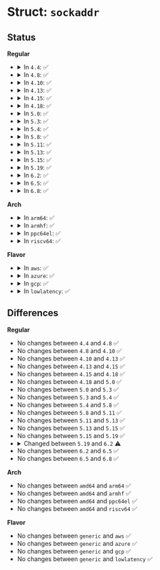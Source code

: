 # Struct: <code>sockaddr</code>

## Status
<b>Regular</b>
<ul>
<li>
<details>
<summary>In <code>4.4</code>: ✅</summary>

```c
struct sockaddr {
    sa_family_t sa_family;
    char sa_data[14];
};
```
</details>
</li>
<li>
<details>
<summary>In <code>4.8</code>: ✅</summary>

```c
struct sockaddr {
    sa_family_t sa_family;
    char sa_data[14];
};
```
</details>
</li>
<li>
<details>
<summary>In <code>4.10</code>: ✅</summary>

```c
struct sockaddr {
    sa_family_t sa_family;
    char sa_data[14];
};
```
</details>
</li>
<li>
<details>
<summary>In <code>4.13</code>: ✅</summary>

```c
struct sockaddr {
    sa_family_t sa_family;
    char sa_data[14];
};
```
</details>
</li>
<li>
<details>
<summary>In <code>4.15</code>: ✅</summary>

```c
struct sockaddr {
    sa_family_t sa_family;
    char sa_data[14];
};
```
</details>
</li>
<li>
<details>
<summary>In <code>4.18</code>: ✅</summary>

```c
struct sockaddr {
    sa_family_t sa_family;
    char sa_data[14];
};
```
</details>
</li>
<li>
<details>
<summary>In <code>5.0</code>: ✅</summary>

```c
struct sockaddr {
    sa_family_t sa_family;
    char sa_data[14];
};
```
</details>
</li>
<li>
<details>
<summary>In <code>5.3</code>: ✅</summary>

```c
struct sockaddr {
    sa_family_t sa_family;
    char sa_data[14];
};
```
</details>
</li>
<li>
<details>
<summary>In <code>5.4</code>: ✅</summary>

```c
struct sockaddr {
    sa_family_t sa_family;
    char sa_data[14];
};
```
</details>
</li>
<li>
<details>
<summary>In <code>5.8</code>: ✅</summary>

```c
struct sockaddr {
    sa_family_t sa_family;
    char sa_data[14];
};
```
</details>
</li>
<li>
<details>
<summary>In <code>5.11</code>: ✅</summary>

```c
struct sockaddr {
    sa_family_t sa_family;
    char sa_data[14];
};
```
</details>
</li>
<li>
<details>
<summary>In <code>5.13</code>: ✅</summary>

```c
struct sockaddr {
    sa_family_t sa_family;
    char sa_data[14];
};
```
</details>
</li>
<li>
<details>
<summary>In <code>5.15</code>: ✅</summary>

```c
struct sockaddr {
    sa_family_t sa_family;
    char sa_data[14];
};
```
</details>
</li>
<li>
<details>
<summary>In <code>5.19</code>: ✅</summary>

```c
struct sockaddr {
    sa_family_t sa_family;
    char sa_data[14];
};
```
</details>
</li>
<li>
<details>
<summary>In <code>6.2</code>: ✅</summary>

```c
struct sockaddr {
    sa_family_t sa_family;
    char sa_data_min[14];
    struct (anon) __empty_sa_data;
    char sa_data[0];
};
```
</details>
</li>
<li>
<details>
<summary>In <code>6.5</code>: ✅</summary>

```c
struct sockaddr {
    sa_family_t sa_family;
    char sa_data_min[14];
    struct (anon) __empty_sa_data;
    char sa_data[0];
};
```
</details>
</li>
<li>
<details>
<summary>In <code>6.8</code>: ✅</summary>

```c
struct sockaddr {
    sa_family_t sa_family;
    char sa_data_min[14];
    struct (anon) __empty_sa_data;
    char sa_data[0];
};
```
</details>
</li>
</ul>
<b>Arch</b>
<ul>
<li>
<details>
<summary>In <code>arm64</code>: ✅</summary>

```c
struct sockaddr {
    sa_family_t sa_family;
    char sa_data[14];
};
```
</details>
</li>
<li>
<details>
<summary>In <code>armhf</code>: ✅</summary>

```c
struct sockaddr {
    sa_family_t sa_family;
    char sa_data[14];
};
```
</details>
</li>
<li>
<details>
<summary>In <code>ppc64el</code>: ✅</summary>

```c
struct sockaddr {
    sa_family_t sa_family;
    char sa_data[14];
};
```
</details>
</li>
<li>
<details>
<summary>In <code>riscv64</code>: ✅</summary>

```c
struct sockaddr {
    sa_family_t sa_family;
    char sa_data[14];
};
```
</details>
</li>
</ul>
<b>Flavor</b>
<ul>
<li>
<details>
<summary>In <code>aws</code>: ✅</summary>

```c
struct sockaddr {
    sa_family_t sa_family;
    char sa_data[14];
};
```
</details>
</li>
<li>
<details>
<summary>In <code>azure</code>: ✅</summary>

```c
struct sockaddr {
    sa_family_t sa_family;
    char sa_data[14];
};
```
</details>
</li>
<li>
<details>
<summary>In <code>gcp</code>: ✅</summary>

```c
struct sockaddr {
    sa_family_t sa_family;
    char sa_data[14];
};
```
</details>
</li>
<li>
<details>
<summary>In <code>lowlatency</code>: ✅</summary>

```c
struct sockaddr {
    sa_family_t sa_family;
    char sa_data[14];
};
```
</details>
</li>
</ul>

## Differences
<b>Regular</b>
<ul>
<li>
No changes between <code>4.4</code> and <code>4.8</code> ✅
</li>
<li>
No changes between <code>4.8</code> and <code>4.10</code> ✅
</li>
<li>
No changes between <code>4.10</code> and <code>4.13</code> ✅
</li>
<li>
No changes between <code>4.13</code> and <code>4.15</code> ✅
</li>
<li>
No changes between <code>4.15</code> and <code>4.18</code> ✅
</li>
<li>
No changes between <code>4.18</code> and <code>5.0</code> ✅
</li>
<li>
No changes between <code>5.0</code> and <code>5.3</code> ✅
</li>
<li>
No changes between <code>5.3</code> and <code>5.4</code> ✅
</li>
<li>
No changes between <code>5.4</code> and <code>5.8</code> ✅
</li>
<li>
No changes between <code>5.8</code> and <code>5.11</code> ✅
</li>
<li>
No changes between <code>5.11</code> and <code>5.13</code> ✅
</li>
<li>
No changes between <code>5.13</code> and <code>5.15</code> ✅
</li>
<li>
No changes between <code>5.15</code> and <code>5.19</code> ✅
</li>
<li>
<details>
<summary>Changed between <code>5.19</code> and <code>6.2</code> ⚠️</summary>
<ul>
<li>
<b>Field added. </b>
<code>char sa_data_min[14]</code>
</li>
<li>
<b>Field added. </b>
<code>struct (anon) __empty_sa_data</code>
</li>
<li>
<b>Field type changed. </b>
<code>char sa_data[14]</code> ➡️ <code>char sa_data[0]</code>
</li>
</ul>
</details>
</li>
<li>
No changes between <code>6.2</code> and <code>6.5</code> ✅
</li>
<li>
No changes between <code>6.5</code> and <code>6.8</code> ✅
</li>
</ul>
<b>Arch</b>
<ul>
<li>
No changes between <code>amd64</code> and <code>arm64</code> ✅
</li>
<li>
No changes between <code>amd64</code> and <code>armhf</code> ✅
</li>
<li>
No changes between <code>amd64</code> and <code>ppc64el</code> ✅
</li>
<li>
No changes between <code>amd64</code> and <code>riscv64</code> ✅
</li>
</ul>
<b>Flavor</b>
<ul>
<li>
No changes between <code>generic</code> and <code>aws</code> ✅
</li>
<li>
No changes between <code>generic</code> and <code>azure</code> ✅
</li>
<li>
No changes between <code>generic</code> and <code>gcp</code> ✅
</li>
<li>
No changes between <code>generic</code> and <code>lowlatency</code> ✅
</li>
</ul>
